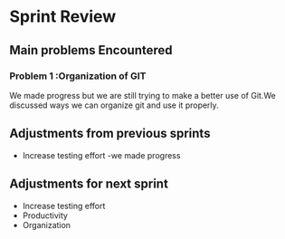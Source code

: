 # Sprint Review

## Main problems  Encountered

### Problem 1 :Organization of GIT
We made progress but we are still trying to make a better use of Git.We discussed ways we can organize git and use it properly.


## Adjustments from previous sprints
 - Increase testing effort
    -we made progress 

## Adjustments for next sprint
 - Increase testing effort
 - Productivity
 - Organization
